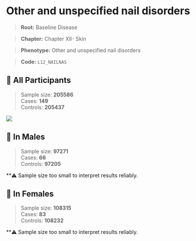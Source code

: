 # Other and unspecified nail disorders

> **Root:** Baseline Disease  

> **Chapter:** Chapter XII- Skin  

> **Phenotype:** Other and unspecified nail disorders  

> **Code:** `L12_NAILNAS`

## 🧪 All Participants  
> Sample size: **205586**  
> Cases: **149**  
> Controls: **205437**
<img src="/Disease/Figures/ALL/Incidence/L12_NAILNAS.png"/>
<CsvTable src="/Disease/Data/ALL/Incidence/COX_L12_NAILNAS.csv" label="🔍 View full results" />

## 👨 In Males  
> Sample size: **97271**  
> Cases: **66**  
> Controls: **97205**

**⚠️ Sample size too small to interpret results reliably.


## 👩 In Females  
> Sample size: **108315**  
> Cases: **83**  
> Controls: **108232**

**⚠️ Sample size too small to interpret results reliably.

